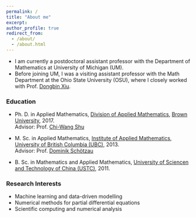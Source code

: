 ```yaml
---
permalink: /
title: "About me"
excerpt: 
author_profile: true
redirect_from: 
  - /about/
  - /about.html
---
```

* I am currently a postdoctoral assistant professor with the Department of Mathematics at University of Michigan (UM). 
* Before joining UM, I was a visiting assistant professor with the Math Department at the Ohio State University (OSU), where I closely  worked with Prof. [Dongbin Xiu](https://people.math.osu.edu/xiu.16/).

### Education
* Ph. D. in Applied Mathematics, [Division of Applied Mathematics](https://www.brown.edu/academics/applied-mathematics/), [Brown University](https://www.brown.edu/), 2017.  
	Advisor: Prof. [Chi-Wang Shu](http://www.dam.brown.edu/people/shu/)  

* M. Sc. in Applied Mathematics, [Institute of Applied Mathematics](https://www.iam.ubc.ca/), [University of British Columbia (UBC)](https://www.ubc.ca/), 2013.  
	Advisor: Prof. [Dominik Sch&ouml;tzau](https://www.math.ubc.ca/~schoetzau/)  

* B. Sc. in Mathematics and Applied Mathematics, [University of Sciencen and Technology of China (USTC)](https://en.ustc.edu.cn/), 2011.

### Research Interests
* Machine learning and data-driven modelling
* Numerical methods for partial differential equations
* Scientific computing and numerical analysis


<script type="text/javascript" id="clustrmaps" src="//cdn.clustrmaps.com/map_v2.js?d=SgKDU_t-YVZn9L5NCDu32hIFfKgj25VEXeQlGpDaaf8&cl=ffffff&w=a"></script>
